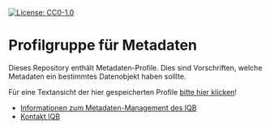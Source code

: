 [![License: CC0-1.0](https://img.shields.io/badge/License-CC0_1.0-lightgrey.svg)](http://creativecommons.org/publicdomain/zero/1.0/)

# Profilgruppe für Metadaten

Dieses Repository enthält Metadaten-Profile. Dies sind Vorschriften, welche Metadaten ein bestimmtes Datenobjekt haben solllte.

Für eine Textansicht der hier gespeicherten Profile [bitte hier klicken](/docs#readme)!

* [Informationen zum Metadaten-Management des IQB](https://iqb-vocabs.github.io)
* [Kontakt IQB](mailto:iqb-tbadev@hu-berlin.de)
